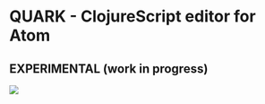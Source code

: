 # QUARK - ClojureScript editor for Atom

## EXPERIMENTAL (work in progress)

<img src="https://dl.dropboxusercontent.com/u/559047/quark-p1.png">